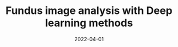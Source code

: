 ---
title: Fundus image analysis with Deep learning methods
summary: This project includes several submodules of the diabetic retinopathy diagnosis system, including macular positioning, vascular segmentation, and grading. Models like YOLO, UNet, and Efficientnet are applied to analyze fundus images and assist in the diagnosis of DR.
tags:
  - CV
date: 2022-04-01
external_link: https://github.com/polarispw/Fundus-Imaging-Diagnosis
---